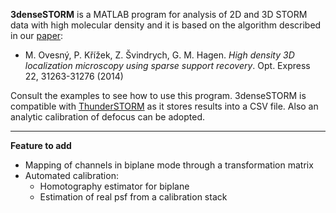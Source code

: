 **3denseSTORM** is a MATLAB program for analysis of 2D and 3D STORM data with high molecular density and it is based on the algorithm described in our [paper](https://www.osapublishing.org/oe/abstract.cfm?uri=oe-22-25-31263):

* M. Ovesný, P. Křížek, Z. Švindrych, G. M. Hagen. *High density 3D localization microscopy using sparse support recovery*. Opt. Express 22, 31263-31276 (2014)

Consult the examples to see how to use this program. 3denseSTORM is compatible with [ThunderSTORM](https://github.com/zitmen/thunderstorm/) as it stores results into a CSV file. Also an analytic calibration of defocus can be adopted.

----

**Feature to add**

* Mapping of channels in biplane mode through a transformation matrix
* Automated calibration:
    * Homotography estimator for biplane
    * Estimation of real psf from a calibration stack
